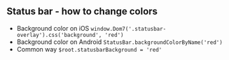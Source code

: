 ## Status bar - how to change colors
- Background color on iOS
  `window.Dom7('.statusbar-overlay').css('background', 'red')`
- Background color on Android
  `StatusBar.backgroundColorByName('red')`
- Common way
  `$root.statusbarBackground = 'red'`
